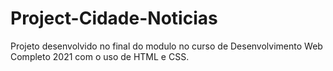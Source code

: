 # Project-Cidade-Noticias
 Projeto desenvolvido no final do modulo no curso de Desenvolvimento Web Completo 2021 com o uso de HTML e CSS.
